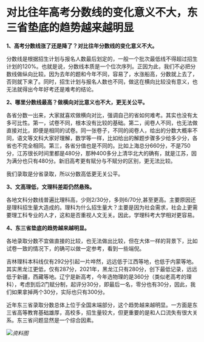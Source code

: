 

# 对比往年高考分数线的变化意义不大，东三省垫底的趋势越来越明显

**1、高考分数线涨了还是降了？对比往年分数线的变化意义不大。**

分数线是根据招生计划与报名人数最后划定的，一般一个批次最低线不得超过招生计划的120%。也就是说，分数线本质是一个位次序列。正因为此，我们不必把分数线做纵向比较。因为去年的题和今年不同，容易了，水涨船高，分数就上去了，否则就下来了。同时，招生计划与报名人数也不同，做这在横向比较没有意义，也无法就得出今年好考还是难考的结论。

**2、哪里分数线最高？做横向对比意义也不大，更无关公平。**

各省分数一出来，大家就喜欢做横向对比，强调自己的省如何难考。其实也没有太多可比性。第一，试卷不同，根本没有比较的基础。第二，阅卷人不同，也无法做直接对比，即便是相同的试卷。同一张卷子，不同的阅卷人，给出的分数大概率不同，语文等文科大家好理解，数学等一样，比如给出的解题步骤多少给多少分，各省也不完全相同。第三，各省分值也是不同的。比如上海总分660分，不是750分，江苏很长时间里都是480分，那种400多分上清华北大的确有，就是江苏，因为满分也只有480分。新旧高考更有赋分与不赋分的区别，更无法比较。

我们录取是分省录取，所以分数高低更无关公平。

**3、文高理低，文理科差距仍然悬殊。**

各地文科分数线普遍比理科高，少则2/30分，多则6/70分,甚至更高。主要原因还是理科招生量大造成的。理科为什么招生量大？主要是因为社会需求，社会上更需要理工科专业的人才，这和是否重视人文无关。因此，学理科考大学相对更容易。

**4、东三省垫底的趋势越来越明显。**

各地录取分数不宜做直接的比较，也无法做出比较，但在大体一样的背景下，比如试卷一致的情况下，的确可以做一定参考，看到一些端倪。

吉林理科本科线仅有292分引起一片哗然，远远低于江西等地，也低于内蒙等地。其实黑龙江更低，仅有287分，2021年，黑龙江只有280分，创下最低记录，远远低于新疆，西藏等地。辽宁是新高考，今年选物理的是360分（类似老高考的理科），考虑到后2门赋分制，起评分30分，即最后一名，零分也有30分，因此，我们如果拿掉两个30分，实际也只有300分。

近年东三省录取分数总体上位于全国末端部分，这个趋势越来越明显。一方面是东三省高等教育基础雄厚，高校多，招生量较大，但更重要的是和人口流失有很大关系。东三省问题显然是一个综合因素。

![](https://inews.gtimg.com/newsapp_bt/0/12646108945/1000)_资料图_

